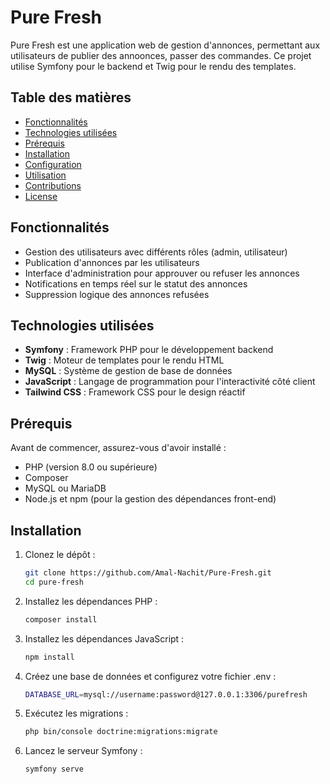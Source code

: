 # Pure Fresh

Pure Fresh est une application web de gestion d'annonces, permettant aux utilisateurs de publier des annoonces, passer des commandes. Ce projet utilise Symfony pour le backend et Twig pour le rendu des templates.

## Table des matières

- [Fonctionnalités](#fonctionnalités)
- [Technologies utilisées](#technologies-utilisées)
- [Prérequis](#prérequis)
- [Installation](#installation)
- [Configuration](#configuration)
- [Utilisation](#utilisation)
- [Contributions](#contributions)
- [License](#license)

## Fonctionnalités

- Gestion des utilisateurs avec différents rôles (admin, utilisateur)
- Publication d'annonces par les utilisateurs
- Interface d'administration pour approuver ou refuser les annonces
- Notifications en temps réel sur le statut des annonces
- Suppression logique des annonces refusées

## Technologies utilisées

- **Symfony** : Framework PHP pour le développement backend
- **Twig** : Moteur de templates pour le rendu HTML
- **MySQL** : Système de gestion de base de données
- **JavaScript** : Langage de programmation pour l'interactivité côté client
- **Tailwind CSS** : Framework CSS pour le design réactif

## Prérequis

Avant de commencer, assurez-vous d'avoir installé :

- PHP (version 8.0 ou supérieure)
- Composer
- MySQL ou MariaDB
- Node.js et npm (pour la gestion des dépendances front-end)

## Installation

1. Clonez le dépôt :
   ```bash
   git clone https://github.com/Amal-Nachit/Pure-Fresh.git
   cd pure-fresh
   ```

2. Installez les dépendances PHP :
   ```bash
   composer install
   ```
   
3. Installez les dépendances JavaScript :
   ```bash
   npm install
   ```

4. Créez une base de données et configurez votre fichier .env :
   ```bash
   DATABASE_URL=mysql://username:password@127.0.0.1:3306/purefresh
   ```

5. Exécutez les migrations :
   ```bash
   php bin/console doctrine:migrations:migrate
   ```

6. Lancez le serveur Symfony :
   ```bash
   symfony serve
   ```
